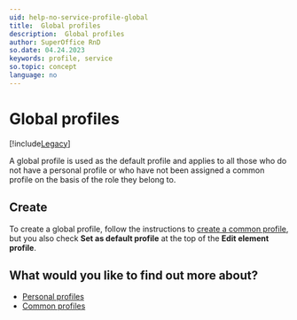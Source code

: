 ```yaml
---
uid: help-no-service-profile-global
title:  Global profiles
description:  Global profiles
author: SuperOffice RnD
so.date: 04.24.2023
keywords: profile, service
so.topic: concept
language: no
---
```


# Global profiles

[!include[Legacy](../includes/legacy-profiles.md)]

A global profile is used as the default profile and applies to all those who do not have a personal profile or who have not been assigned a common profile on the basis of the role they belong to.

## Create

To create a global profile, follow the instructions to [create a common profile][1], but you also check **Set as default profile** at the top of the **Edit element profile**.

## What would you like to find out more about?

* [Personal profiles][2]
* [Common profiles][3]

<!-- Referenced links -->
[1]: common.md#create
[2]: personal.md
[3]: common.md

<!-- Referenced images -->


